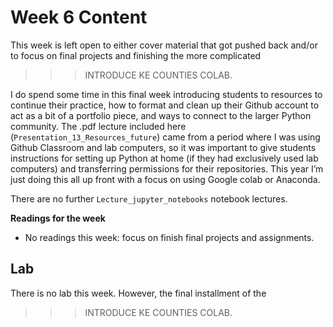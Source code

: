 # Week 6 Content
This week is left open to either cover material that got pushed back and/or to focus on final projects and finishing the more complicated
>>> INTRODUCE KE COUNTIES COLAB.

 I do spend some time in this final week introducing students to resources to continue their practice, how to format and clean up their Github account to act as a bit of a portfolio piece, and ways to connect to the larger Python community. The .pdf lecture included here (`Presentation_13_Resources_future`) came from a period where I was using Github Classroom and lab computers, so it was important to give students instructions for setting up Python at home (if they had exclusively used lab computers) and transferring permissions for their repositories. This year I’m just doing this all up front with a focus on using Google colab or Anaconda.

There are no further `Lecture_jupyter_notebooks` notebook lectures.

**Readings for the week**
- No readings this week: focus on finish final projects and assignments.


## Lab
There is no lab this week. However, the final installment of the
>>> INTRODUCE KE COUNTIES COLAB.
